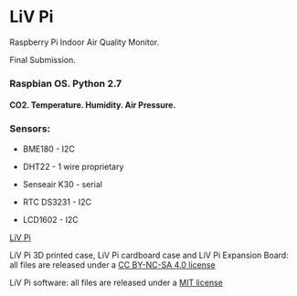 <h1>LiV Pi</h1>

Raspberry Pi Indoor Air Quality Monitor.

Final Submission. 

<h3>Raspbian OS. Python 2.7 </h3> 

<h4>CO2. Temperature. Humidity. Air Pressure.</h4>

<h3>Sensors:</h3>

- BME180 - I2C

- DHT22 - 1 wire proprietary

- Senseair K30 - serial

- RTC DS3231 - I2C

- LCD1602 - I2C


[LiV Pi](http://www.firstcypress.com)

LiV Pi 3D printed case, LiV Pi cardboard case and LiV Pi Expansion Board: all files are released under a [CC BY-NC-SA 4.0 license](https://creativecommons.org/licenses/by-nc-sa/4.0/)

LiV Pi software: all files are released under a [MIT license](https://en.wikipedia.org/wiki/MIT_License)
  
